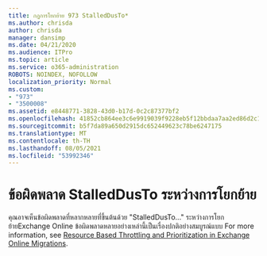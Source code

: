 ```yaml
---
title: กฎการโยกย้าย 973 StalledDusTo*
ms.author: chrisda
author: chrisda
manager: dansimp
ms.date: 04/21/2020
ms.audience: ITPro
ms.topic: article
ms.service: o365-administration
ROBOTS: NOINDEX, NOFOLLOW
localization_priority: Normal
ms.custom:
- "973"
- "3500008"
ms.assetid: e8448771-3828-43d0-b17d-0c2c87377bf2
ms.openlocfilehash: 41852cb864ee3c6e9919039f9228eb5f12bbdaa7aa2ed86d2c1b654bd84c65c9
ms.sourcegitcommit: b5f7da89a650d2915dc652449623c78be6247175
ms.translationtype: MT
ms.contentlocale: th-TH
ms.lasthandoff: 08/05/2021
ms.locfileid: "53992346"
---
```

# <a name="stalleddueto-errors-during-migration"></a>ข้อผิดพลาด StalledDusTo ระหว่างการโยกย้าย

คุณอาจเห็นข้อผิดพลาดที่หลากหลายที่ขึ้นต้นด้วย "StalledDusTo..." ระหว่างการโยกย้ายExchange Online ข้อผิดพลาดหลายอย่างเหล่านี้เป็นเรื่องปกติอย่างสมบูรณ์แบบ For more information, see [Resource Based Throttling and Prioritization in Exchange Online Migrations](https://techcommunity.microsoft.com/t5/exchange-team-blog/resource-based-throttling-and-prioritization-in-exchange-online/ba-p/608020).
